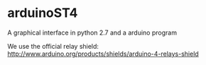 # arduinoST4

A graphical interface in python 2.7 and a arduino program

We use the official relay shield:
http://www.arduino.org/products/shields/arduino-4-relays-shield

